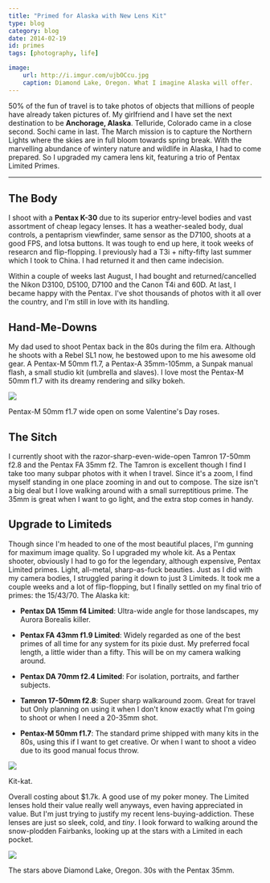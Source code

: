```yaml
---
title: "Primed for Alaska with New Lens Kit"
type: blog
category: blog
date: 2014-02-19
id: primes
tags: [photography, life]

image:
    url: http://i.imgur.com/ujbOCcu.jpg
    caption: Diamond Lake, Oregon. What I imagine Alaska will offer.
---
```


50% of the fun of travel is to take photos of objects that millions of people
have already taken pictures of. My girlfriend and I have set the next
destination to be **Anchorage, Alaska**. Telluride, Colorado came in a close
second. Sochi came in last. The March mission is to capture the Northern Lights
where the skies are in full bloom towards spring break. With the marvelling
abundance of wintery nature and wildlife in Alaska, I had to come prepared. So
I upgraded my camera lens kit, featuring a trio of Pentax Limited Primes.

---

## The Body

I shoot with a **Pentax K-30** due to its superior entry-level bodies and vast
assortment of cheap legacy lenses. It has a weather-sealed body, dual controls,
a pentaprism viewfinder, same sensor as the D7100, shoots at a good FPS, and
lotsa buttons. It was tough to end up here, it took weeks of researcn and
flip-flopping. I previously had a T3i + nifty-fifty last summer which I took to
China. I had returned it and then came indecision.

Within a couple of weeks last August, I had bought and returned/cancelled the
Nikon D3100, D5100, D7100 and the Canon T4i and 60D. At last, I became happy
with the Pentax. I've shot thousands of photos with it all over the country,
and I'm still in love with its handling.

## Hand-Me-Downs

My dad used to shoot Pentax back in the 80s during the film era. Although
he shoots with a Rebel SL1 now, he bestowed upon to me his awesome old gear.
A Pentax-M 50mm f1.7, a Pentax-A 35mm-105mm, a Sunpak manual flash, a small
studio kit (umbrella and slaves). I love most the Pentax-M 50mm f1.7 with its
dreamy rendering and silky bokeh.

![](http://i.imgur.com/JooJpqs.jpg)

<div class="page-caption"><span>
Pentax-M 50mm f1.7 wide open on some Valentine's Day roses.
</span></div>

## The Sitch

I currently shoot with the razor-sharp-even-wide-open Tamron 17-50mm f2.8 and
the Pentax FA 35mm f2. The Tamron is excellent though I find I take too many
subpar photos with it when I travel. Since it's a zoom, I find myself standing
in one place zooming in and out to compose. The size isn't a big deal but I
love walking around with a small surreptitious prime. The 35mm is great when
I want to go light, and the extra stop comes in handy.

## Upgrade to Limiteds

Though since I'm headed to one of the most beautiful places, I'm gunning for
maximum image quality. So I upgraded my whole kit. As a Pentax shooter,
obviously I had to go for the legendary, although expensive, Pentax Limited
primes. Light, all-metal, sharp-as-fuck beauties. Just as I did with my camera
bodies, I struggled paring it down to just 3 Limiteds. It took me a couple weeks
and a lot of flip-flopping, but I finally settled on my final trio of primes:
the 15/43/70. The Alaska kit:

- **Pentax DA 15mm f4 Limited**: Ultra-wide angle for those landscapes, my
Aurora Borealis killer.

- **Pentax FA 43mm f1.9 Limited**: Widely regarded as one of the best primes of
all time for any system for its pixie dust. My preferred focal length, a
little wider than a fifty. This will be on my camera walking around.

- **Pentax DA 70mm f2.4 Limited**: For isolation, portraits, and farther
subjects.

- **Tamron 17-50mm f2.8**: Super sharp walkaround zoom. Great for travel but
Only planning on using it when I don't know exactly what I'm going to
shoot or when I need a 20-35mm shot.

- **Pentax-M 50mm f1.7**: The standard prime shipped with many kits in the 80s,
using this if I want to get creative. Or when I want to shoot a video due to
its good manual focus throw.

![](http://i.imgur.com/ljFGIif.jpg)

<div class="page-caption"><span>
Kit-kat.
</span></div>

Overall costing about $1.7k. A good use of my poker money. The Limited lenses
hold their value really well anyways, even having appreciated in value. But
I'm just trying to justify my recent lens-buying-addiction. These lenses are
just so sleek, cold, and *tiny*. I look forward to walking around the
snow-plodden Fairbanks, looking up at the stars with a Limited in each pocket.

![](http://i.imgur.com/zowW5U6.jpg)

<div class="page-caption"><span>
The stars above Diamond Lake, Oregon. 30s with the Pentax 35mm.
</span></div>
